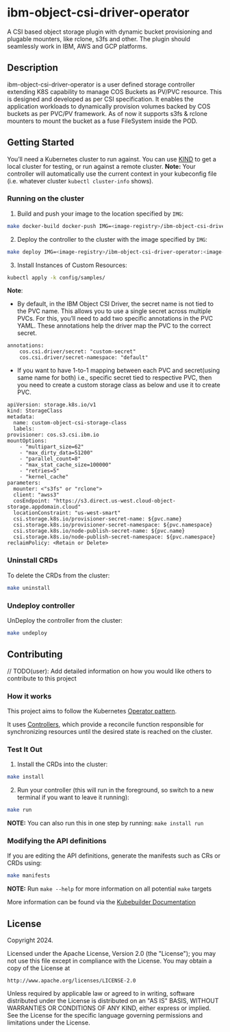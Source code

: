 # ibm-object-csi-driver-operator
A CSI based object storage plugin with dynamic bucket provisioning and plugable mounters, like rclone, s3fs and other. The plugin should seamlessly work in IBM, AWS and GCP platforms.

## Description
ibm-object-csi-driver-operator is a user defined storage controller extending K8S capability to manage COS Buckets as PV/PVC resource.
This is designed and developed as per CSI specification. It enables the application workloads to dynamically provision volumes backed by COS buckets as per PVC/PV framework. As of now it supports s3fs & rclone mounters to mount the bucket as a fuse FileSystem inside the POD. 

## Getting Started
You’ll need a Kubernetes cluster to run against. You can use [KIND](https://sigs.k8s.io/kind) to get a local cluster for testing, or run against a remote cluster.
**Note:** Your controller will automatically use the current context in your kubeconfig file (i.e. whatever cluster `kubectl cluster-info` shows).

### Running on the cluster

1. Build and push your image to the location specified by `IMG`:

```sh
make docker-build docker-push IMG=<image-registry>/ibm-object-csi-driver-operator:<image-tag>
```

2. Deploy the controller to the cluster with the image specified by `IMG`:

```sh
make deploy IMG=<image-registry>/ibm-object-csi-driver-operator:<image-tag>
```

3. Install Instances of Custom Resources:

```sh
kubectl apply -k config/samples/
```

**Note**: 
- By default, in the IBM Object CSI Driver, the secret name is not tied to the PVC name. This allows you to use a single secret across multiple PVCs. For this, you’ll need to add two specific annotations in the PVC YAML. These annotations help the driver map the PVC to the correct secret.
```
annotations:
    cos.csi.driver/secret: "custom-secret"
    cos.csi.driver/secret-namespace: "default"
```
- If you want to have 1-to-1 mapping between each PVC and secret(using same name for both) i.e., specific secret tied to respective PVC, then you need to create a custom storage class as below and use it to create PVC.
```
apiVersion: storage.k8s.io/v1
kind: StorageClass
metadata:
  name: custom-object-csi-storage-class
  labels:
provisioner: cos.s3.csi.ibm.io
mountOptions:
    - "multipart_size=62"
    - "max_dirty_data=51200"
    - "parallel_count=8"
    - "max_stat_cache_size=100000"
    - "retries=5"
    - "kernel_cache"
parameters:
  mounter: <"s3fs" or "rclone">
  client: "awss3"
  cosEndpoint: "https://s3.direct.us-west.cloud-object-storage.appdomain.cloud"
  locationConstraint: "us-west-smart"
  csi.storage.k8s.io/provisioner-secret-name: ${pvc.name}
  csi.storage.k8s.io/provisioner-secret-namespace: ${pvc.namespace}
  csi.storage.k8s.io/node-publish-secret-name: ${pvc.name}
  csi.storage.k8s.io/node-publish-secret-namespace: ${pvc.namespace}
reclaimPolicy: <Retain or Delete>
```

### Uninstall CRDs
To delete the CRDs from the cluster:

```sh
make uninstall
```

### Undeploy controller
UnDeploy the controller from the cluster:

```sh
make undeploy
```

## Contributing
// TODO(user): Add detailed information on how you would like others to contribute to this project

### How it works
This project aims to follow the Kubernetes [Operator pattern](https://kubernetes.io/docs/concepts/extend-kubernetes/operator/).

It uses [Controllers](https://kubernetes.io/docs/concepts/architecture/controller/),
which provide a reconcile function responsible for synchronizing resources until the desired state is reached on the cluster.

### Test It Out
1. Install the CRDs into the cluster:

```sh
make install
```

2. Run your controller (this will run in the foreground, so switch to a new terminal if you want to leave it running):

```sh
make run
```

**NOTE:** You can also run this in one step by running: `make install run`

### Modifying the API definitions
If you are editing the API definitions, generate the manifests such as CRs or CRDs using:

```sh
make manifests
```

**NOTE:** Run `make --help` for more information on all potential `make` targets

More information can be found via the [Kubebuilder Documentation](https://book.kubebuilder.io/introduction.html)

## License

Copyright 2024.

Licensed under the Apache License, Version 2.0 (the "License");
you may not use this file except in compliance with the License.
You may obtain a copy of the License at

    http://www.apache.org/licenses/LICENSE-2.0

Unless required by applicable law or agreed to in writing, software
distributed under the License is distributed on an "AS IS" BASIS,
WITHOUT WARRANTIES OR CONDITIONS OF ANY KIND, either express or implied.
See the License for the specific language governing permissions and
limitations under the License.

